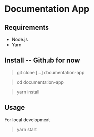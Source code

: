 # Documentation App

## Requirements
- Node.js
- Yarn

## Install -- Github for now

> git clone [...] documentation-app

> cd documentation-app

> yarn install

## Usage

For local development

> yarn start